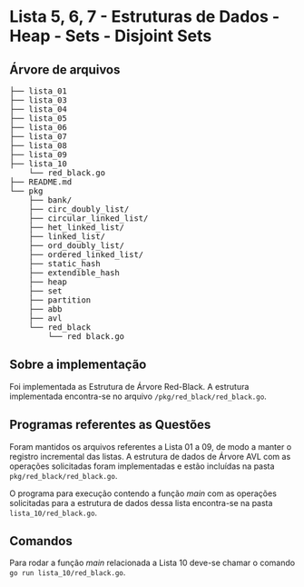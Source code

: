 # Lista 5, 6, 7 - Estruturas de Dados - Heap - Sets - Disjoint Sets

## Árvore de arquivos

<pre>
├── lista_01
├── lista_03
├── lista_04
├── lista_05
├── lista_06
├── lista_07
├── lista_08
├── lista_09
├── lista_10
    └── red_black.go
├── README.md
└── pkg
    ├── bank/
    ├── circ_doubly_list/
    ├── circular_linked_list/
    ├── het_linked_list/
    ├── linked_list/
    ├── ord_doubly_list/
    ├── ordered_linked_list/
    ├── static_hash
    ├── extendible_hash
    ├── heap
    ├── set
    ├── partition
    ├── abb
    ├── avl
    └── red_black
        └── red_black.go
</pre>

## Sobre a implementação

Foi implementada as Estrutura de Árvore Red-Black. A estrutura implementada encontra-se no arquivo `/pkg/red_black/red_black.go`.

## Programas referentes as Questões

Foram mantidos os arquivos referentes a Lista 01 a 09, de modo a manter o registro incremental das listas. A estrutura de dados de Árvore AVL com as operações solicitadas foram implementadas
e estão incluídas na pasta `pkg/red_black/red_black.go`.

O programa para execução contendo a função _main_ com as operações solicitadas para a estrutura de dados dessa lista encontra-se na pasta `lista_10/red_black.go`.

## Comandos

Para rodar a função _main_ relacionada a Lista 10 deve-se chamar o comando `go run lista_10/red_black.go`.
